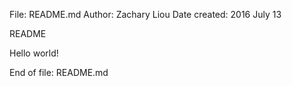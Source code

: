 File: README.md
Author: Zachary Liou
Date created: 2016 July 13


README


Hello world!


End of file: README.md
